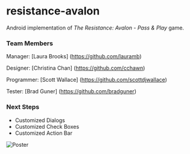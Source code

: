 # resistance-avalon
Android implementation of <em>The Resistance: Avalon - Pass &amp; Play</em> game.
### Team Members

Manager: [Laura Brooks] (https://github.com/lauramb)

Designer: [Christina Chan] (https://github.com/cchawn)

Programmer: [Scott Wallace] (https://github.com/scottdjwallace)

Tester: [Brad Guner] (https://github.com/bradguner)

### Next Steps
- Customized Dialogs
- Customized Check Boxes
- Customized Action Bar

![Poster](https://github.com/scottdjwallace/resistance-avalon/blob/master/TheResistanceAvalon/app/src/main/res/drawable/background.png)

